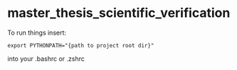 # master_thesis_scientific_verification

To run things insert:

`export PYTHONPATH="{path to project root dir}"`

into your .bashrc or .zshrc